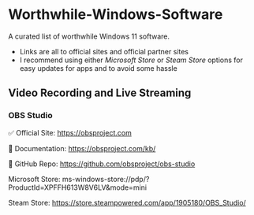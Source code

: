 # Worthwhile-Windows-Software
A curated list of worthwhile Windows 11 software.

- Links are all to official sites and official partner sites
- I recommend using either _Microsoft Store_ or _Steam Store_ options for easy updates for apps and to avoid some hassle

## Video Recording and Live Streaming

### OBS Studio

✅ Official Site: https://obsproject.com

📖 Documentation: https://obsproject.com/kb/

📝 GitHub Repo: https://github.com/obsproject/obs-studio



Microsoft Store:
ms-windows-store://pdp/?ProductId=XPFFH613W8V6LV&mode=mini

Steam Store:
https://store.steampowered.com/app/1905180/OBS_Studio/

